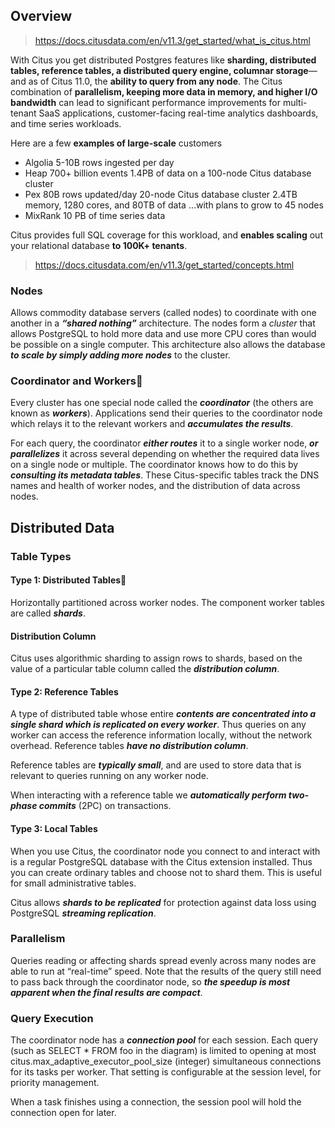 ## Overview
> https://docs.citusdata.com/en/v11.3/get_started/what_is_citus.html

With Citus you get distributed Postgres features like **sharding, distributed tables, reference tables, a distributed query engine, columnar storage**—and as of Citus 11.0, the **ability to query from any node**. The Citus combination of **parallelism, keeping more data in memory, and higher I/O bandwidth** can lead to significant performance improvements for multi-tenant SaaS applications, customer-facing real-time analytics dashboards, and time series workloads.

Here are a few **examples of large-scale** customers
- Algolia 5-10B rows ingested per day
- Heap 700+ billion events 1.4PB of data on a 100-node Citus database cluster
- Pex 80B rows updated/day 20-node Citus database cluster 2.4TB memory, 1280 cores, and 80TB of data …with plans to grow to 45 nodes
- MixRank 10 PB of time series data

Citus provides full SQL coverage for this workload, and **enables scaling** out your relational database **to 100K+ tenants**. 


> https://docs.citusdata.com/en/v11.3/get_started/concepts.html
### Nodes
Allows commodity database servers (called nodes) to coordinate with one another in a ***“shared nothing”*** architecture. The nodes form a *cluster* that allows PostgreSQL to hold more data and use more CPU cores than would be possible on a single computer. This architecture also allows the database ***to scale by simply adding more nodes*** to the cluster.

### Coordinator and Workers
Every cluster has one special node called the ***coordinator*** (the others are known as ***workers***). Applications send their queries to the coordinator node which relays it to the relevant workers and ***accumulates the results***.

For each query, the coordinator ***either routes*** it to a single worker node, ***or parallelizes*** it across several depending on whether the required data lives on a single node or multiple. The coordinator knows how to do this by ***consulting its metadata tables***. These Citus-specific tables track the DNS names and health of worker nodes, and the distribution of data across nodes.

## Distributed Data
### Table Types
#### Type 1: Distributed Tables
Horizontally partitioned across worker nodes.
The component worker tables are called ***shards***.

#### Distribution Column
Citus uses algorithmic sharding to assign rows to shards, based on the value of a particular table column called the ***distribution column***.

#### Type 2: Reference Tables
A type of distributed table whose entire ***contents are concentrated into a single shard which is replicated on every worker***. Thus queries on any worker can access the reference information locally, without the network overhead. Reference tables ***have no distribution column***.

Reference tables are ***typically small***, and are used to store data that is relevant to queries running on any worker node.

When interacting with a reference table we ***automatically perform two-phase commits*** (2PC) on transactions.

#### Type 3: Local Tables
When you use Citus, the coordinator node you connect to and interact with is a regular PostgreSQL database with the Citus extension installed. Thus you can create ordinary tables and choose not to shard them. This is useful for small administrative tables.

Citus allows ***shards to be replicated*** for protection against data loss using PostgreSQL ***streaming replication***. 

### Parallelism
Queries reading or affecting shards spread evenly across many nodes are able to run at “real-time” speed. Note that the results of the query still need to pass back through the coordinator node, so ***the speedup is most apparent when the final results are compact***.

### Query Execution
The coordinator node has a ***connection pool*** for each session. Each query (such as SELECT * FROM foo in the diagram) is limited to opening at most citus.max_adaptive_executor_pool_size (integer) simultaneous connections for its tasks per worker. That setting is configurable at the session level, for priority management.

When a task finishes using a connection, the session pool will hold the connection open for later.





















